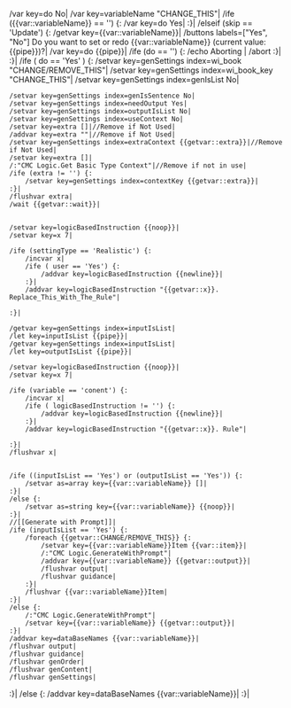 /var key=do No|
/var key=variableName "CHANGE_THIS"|
/ife ({{var::variableName}} == '') {:
    /var key=do Yes|
:}|
/elseif (skip == 'Update') {:
    /getvar key={{var::variableName}}|
    /buttons labels=["Yes", "No"] Do you want to set or redo {{var::variableName}} (current value: {{pipe}})?|
    /var key=do {{pipe}}|
    /ife (do == '') {:
        /echo Aborting |
        /abort
    :}|
:}|
/ife ( do == 'Yes' ) {:
	/setvar key=genSettings index=wi_book "CHANGE/REMOVE_THIS"|
	/setvar key=genSettings index=wi_book_key "CHANGE_THIS"|
	/setvar key=genSettings index=genIsList No|
	
	/setvar key=genSettings index=genIsSentence No|
	/setvar key=genSettings index=needOutput Yes|
	/setvar key=genSettings index=outputIsList No|
	/setvar key=genSettings index=useContext No|
	/setvar key=extra []|//Remove if Not Used|
	/addvar key=extra ""|//Remove if Not Used|
	/setvar key=genSettings index=extraContext {{getvar::extra}}|//Remove if Not Used|
	/setvar key=extra []|
	/:"CMC Logic.Get Basic Type Context"|//Remove if not in use|
	/ife (extra != '') {:
		/setvar key=genSettings index=contextKey {{getvar::extra}}|
	:}|
	/flushvar extra|
	/wait {{getvar::wait}}|
	
	
	/setvar key=logicBasedInstruction {{noop}}|
	/setvar key=x 7|
	
	/ife (settingType == 'Realistic') {:
		/incvar x|
		/ife ( user == 'Yes') {:
			/addvar key=logicBasedInstruction {{newline}}|
		:}|
		/addvar key=logicBasedInstruction "{{getvar::x}}. Replace_This_With_The_Rule"|
		
	:}|
	
	/getvar key=genSettings index=inputIsList|
	/let key=inputIsList {{pipe}}|
	/getvar key=genSettings index=inputIsList|
	/let key=outputIsList {{pipe}}|
	
	/setvar key=logicBasedInstruction {{noop}}|
	/setvar key=x 7|
	
	/ife (variable == 'conent') {:
		/incvar x|
		/ife ( logicBasedInstruction != '') {:
			/addvar key=logicBasedInstruction {{newline}}|
		:}|
		/addvar key=logicBasedInstruction "{{getvar::x}}. Rule"|
		
	:}|
	/flushvar x|
	
	
	/ife ((inputIsList == 'Yes') or (outputIsList == 'Yes')) {:
		/setvar as=array key={{var::variableName}} []|
	:}|
	/else {:
		/setvar as=string key={{var::variableName}} {{noop}}|
	:}|
	//[[Generate with Prompt]]|
	/ife (inputIsList == 'Yes') {:
		/foreach {{getvar::CHANGE/REMOVE_THIS}} {:
			/setvar key={{var::variableName}}Item {{var::item}}|
			/:"CMC Logic.GenerateWithPrompt"|
			/addvar key={{var::variableName}} {{getvar::output}}|
			/flushvar output|
			/flushvar guidance|
		:}|
		/flushvar {{var::variableName}}Item|
	:}|
	/else {:
		/:"CMC Logic.GenerateWithPrompt"|
		/setvar key={{var::variableName}} {{getvar::output}}|
	:}|
	/addvar key=dataBaseNames {{var::variableName}}|
	/flushvar output|
	/flushvar guidance|
	/flushvar genOrder|
	/flushvar genContent|
	/flushvar genSettings|
:}|
/else {:
	/addvar key=dataBaseNames {{var::variableName}}|
:}|